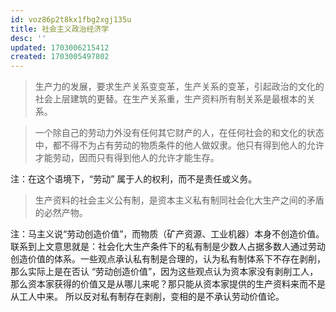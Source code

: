```yaml
---
id: voz86p2t8kx1fbg2xgj135u
title: 社会主义政治经济学
desc: ''
updated: 1703006215412
created: 1703005497802
---
```


> 生产力的发展，要求生产关系变变革，生产关系的变革，引起政治的文化的社会上层建筑的更替。在生产关系重，生产资料所有制关系是最根本的关系。

> 一个除自己的劳动力外没有任何其它财产的人，在任何社会的和文化的状态中，都不得不为占有劳动的物质条件的他人做奴隶。他只有得到他人的允许才能劳动，因而只有得到他人的允许才能生存。

注：在这个语境下，“劳动” 属于人的权利，而不是责任或义务。

> 生产资料的社会主义公有制，是资本主义私有制同社会化大生产之间的矛盾的必然产物。

注：马主义说“劳动创造价值”，而物质（矿产资源、工业机器）本身不创造价值。联系到上文意思就是：社会化大生产条件下的私有制是少数人占据多数人通过劳动创造价值的体系。一些观点承认私有制是合理的，认为私有制体系下不存在剥削，那么实际上是在否认 “劳动创造价值”，因为这些观点认为资本家没有剥削工人，那么资本家获得的价值又是从哪儿来呢？那只能从资本家提供的生产资料来而不是从工人中来。
所以反对私有制存在剥削，变相的是不承认劳动价值论。
